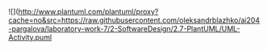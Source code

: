 ![](http://www.plantuml.com/plantuml/proxy?cache=no&src=https://raw.githubusercontent.com/oleksandrblazhko/ai204-pargalova/laboratory-work-7/2-SoftwareDesign/2.7-PlantUML/UML-Activity.puml
